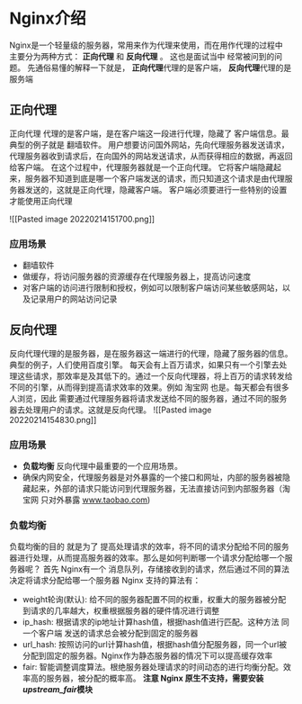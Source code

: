 # Nginx介绍
Nginx是一个轻量级的服务器，常用来作为代理来使用，而在用作代理的过程中 主要分为两种方式： **正向代理** 和 **反向代理** 。 这也是面试当中 经常被问到的问题。 先通俗易懂的解释一下就是， 
**正向代理**代理的是客户端， **反向代理**代理的是服务端
## 正向代理
正向代理 代理的是客户端，是在客户端这一段进行代理，隐藏了 客户端信息。最典型的例子就是 翻墙软件。   用户想要访问国外网站，先向代理服务器发送请求，代理服务器收到请求后，在向国外的网站发送请求，从而获得相应的数据，再返回给客户端。 在这个过程中，代理服务器就是一个正向代理。  它将客户端隐藏起来，服务器不知道到底是哪一个客户端发送的请求，而只知道这个请求是由代理服务器发送的，这就是正向代理，隐藏客户端。 客户端必须要进行一些特别的设置才能使用正向代理

![[Pasted image 20220214151700.png]]
### 应用场景
* 翻墙软件
* 做缓存，将访问服务器的资源缓存在代理服务器上，提高访问速度
* 对客户端的访问进行限制和授权，例如可以限制客户端访问某些敏感网站，以及记录用户的网站访问记录

## 反向代理
反向代理代理的是服务器，是在服务器这一端进行的代理，隐藏了服务器的信息。典型的例子，人们使用百度引擎。
每天会有上百万请求，如果只有一个引擎去处理这些请求，那效率是及其低下的。通过一个反向代理器，将上百万的请求转发给不同的引擎，从而得到提高请求效率的效果。例如 淘宝网 也是。每天都会有很多人浏览，因此 需要通过代理服务器将请求发送给不同的服务器，通过不同的服务器去处理用户的请求。这就是反向代理。
![[Pasted image 20220214154830.png]]

### 应用场景
* **负载均衡**  反向代理中最重要的一个应用场景。
* 确保内网安全，代理服务器是对外暴露的一个接口和网址，内部的服务器被隐藏起来，外部的请求只能访问到代理服务器，无法直接访问到内部服务器（淘宝网 只对外暴露 www.taobao.com)

### 负载均衡
负载均衡的目的 就是为了 提高处理请求的效率，将不同的请求分配给不同的服务器进行处理，从而提高服务器的效率。那么是如何判断哪一个请求分配给哪一个服务器呢？
首先 Nginx有一个 消息队列，存储接收到的请求，然后通过不同的算法决定将请求分配给哪一个服务器
Nginx 支持的算法有：    
* weight轮询(默认): 给不同的服务器配置不同的权重，权重大的服务器被分配到请求的几率越大，权重根据服务器的硬件情况进行调整
* ip_hash: 根据请求的ip地址计算hash值，根据hash值进行匹配。这种方法 同一个客户端 发送的请求总会被分配到固定的服务器
* url_hash: 按照访问的url计算hash值，根据hash值分配服务器，同一个url被分配到固定的服务器。Nginx作为静态服务器的情况下可以提高缓存效率
* fair: 智能调整调度算法。根绝服务器处理请求的时间动态的进行均衡分配。效率高的服务器，被分配的概率高。 **注意 Nginx 原生不支持，需要安装*upstream_fair*模块**